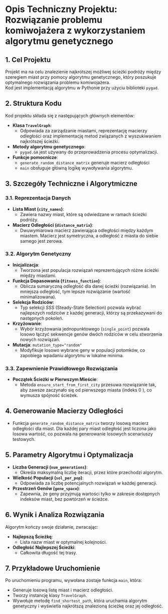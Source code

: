 # Opis Techniczny Projektu: Rozwiązanie problemu komiwojażera z wykorzystaniem algorytmu genetycznego

## 1. Cel Projektu

Projekt ma na celu znalezienie najkrótszej możliwej ścieżki podróży między szeregiem miast przy pomocy algorytmu genetycznego, który poszukuje optymalnego rozwiązania problemu komiwojażera.\
Kod jest implementacją algorytmu w Pythonie przy użyciu biblioteki `pygad`.

## 2. Struktura Kodu

Kod projektu składa się z następujących głównych elementów:

- **Klasa `TravelGraph`**:
  - Odpowiada za zarządzanie miastami, reprezentację macierzy odległości oraz implementację metod związanych z wyszukiwaniem najkrótszej ścieżki.
- **Metody algorytmu genetycznego**:
  - `pygad.GA` jest używany do przeprowadzenia procesu optymalizacji.
- **Funkcje pomocnicze**:
  - `generate_random_distance_matrix` generuje macierz odległości
  - `main` obsługuje główną logikę wywoływania algorytmu.

## 3. Szczegóły Techniczne i Algorytmiczne

### 3.1. Reprezentacja Danych
- **Lista Miast (`city_names`)**: 
  - Zawiera nazwy miast, które są odwiedzane w ramach ścieżki podróży.
- **Macierz Odległości (`distance_matrix`)**:
  - Dwuwymiarowa macierz zawierająca odległości między każdym miastem. Macierz jest symetryczna, a odległość z miasta do siebie samego jest zerowa.

### 3.2. Algorytm Genetyczny
- **Inicjalizacja**: 
  - Tworzona jest populacja rozwiązań reprezentujących różne ścieżki między miastami.
- **Funkcja Dopasowania (`fitness_function`)**:
  - Oblicza sumaryczną odległość dla danej ścieżki (rozwiązania). Im mniejsza odległość, tym lepsze rozwiązanie (wartość minimalizowana).
- **Selekcja Rodziców**: 
  - Typ selekcji ${SSS}$ (Steady-State Selection) pozwala wybrać najlepszych rodziców z każdej generacji, którzy są przekazywani do następnych pokoleń.
- **Krzyżowanie**: 
  - Wybór krzyżowania jednopunktowego (`single_point`) pozwala losowo łączyć sekwencje genów dwóch rodziców w celu stworzenia nowych rozwiązań.
- **Mutacja**: `mutation_type="random"` 
  - Modyfikuje losowo wybrane geny w populacji potomków, co zapobiega wpadaniu algorytmu w lokalne minima.

### 3.3. Zapewnienie Prawidłowego Rozwiązania
- **Początek Ścieżki w Pierwszym Mieście**:
  - Metoda `ensure_start_from_first_city` przesuwa rozwiązanie tak, aby zawsze zaczynało się od pierwszego miasta (indeks $0$ ), co wymusza spójność ścieżek.

## 4. Generowanie Macierzy Odległości
- Funkcja `generate_random_distance_matrix` tworzy losową macierz odległości dla miast. Dla każdej pary miast odległość jest liczona jako losowa wartość, co pozwala na generowanie losowych scenariuszy testowych.

## 5. Parametry Algorytmu i Optymalizacja
- **Liczba Generacji (`num_generations`)**: 
  - Określa maksymalną liczbę iteracji, przez które przechodzi algorytm.
- **Wielkość Populacji (`sol_per_pop`)**: 
  - Odpowiada za liczbę potencjalnych rozwiązań w każdej generacji.
- **Przestrzeń Genów (`gene_space`)**:
  - Zapewnia, że geny przyjmują wartości tylko w zakresie dostępnych indeksów miast, bez powtórzeń w ścieżce.

## 6. Wynik i Analiza Rozwiązania
Algorytm kończy swoje działanie, zwracając:
- **Najlepszą Ścieżkę**: 
  - Lista nazw miast w optymalnej kolejności.
- **Odległość Najlepszej Ścieżki**: 
  - Całkowita długość tej trasy.

## 7. Przykładowe Uruchomienie

Po uruchomieniu programu, wywołana zostaje funkcja `main`, która:
- Generuje losową listę miast i macierz odległości.
- Tworzy instancję klasy `TravelGraph`.
- Wywołuje metodę `find_shortest_path`, która uruchamia algorytm genetyczny i wyświetla najkrótszą znalezioną ścieżkę oraz jej odległość.

